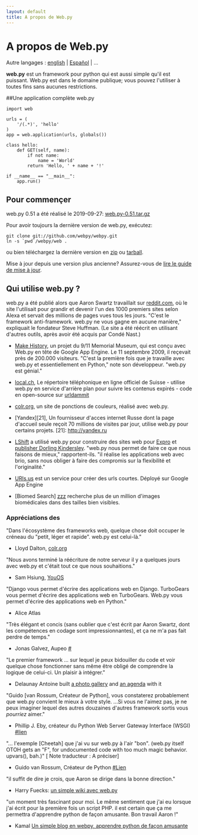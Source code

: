 ```yaml
---
layout: default
title: A propos de Web.py
---
```


# A propos de Web.py

Autre langages : [english](/) | [Español](/index.es.html) | ...


**web.py** est un framework pour python qui est aussi simple qu'il est puissant. Web.py est dans le domaine publique; vous pouvez l'utiliser à toutes fins sans aucunes restrictions.

##Une application complète web.py

    import web
            
    urls = (
        '/(.*)', 'hello'
    )
    app = web.application(urls, globals())
    
    class hello:        
        def GET(self, name):
            if not name: 
                name = 'World'
            return 'Hello, ' + name + '!'
    
    if __name__ == "__main__":
        app.run()


## Pour commençer

web.py 0.51 a été réalisé le 2019-09-27: [web.py-0.51.tar.gz][16]

   [16]: https://github.com/webpy/webpy/archive/0.51.zip

Pour avoir toujours la dernière version de web.py, exécutez:
    
    git clone git://github.com/webpy/webpy.git
    ln -s `pwd`/webpy/web .

ou bien téléchargez la dernière version en [zip](http://github.com/webpy/webpy/zipball/master) ou [tarball](http://github.com/webpy/webpy/tarball/master).

Mise à jour depuis une version plus ancienne? Assurez-vous de [lire le guide de mise à jour][17].

   [17]: http://webpy.org/docs/0.3/upgrade

## Qui utilise web.py ?

web.py a été publié alors que Aaron Swartz travaillait sur [reddit.com][20], où le site l'utilisait pour grandir et devenir l'un des 1000 premiers sites selon Alexa et servait des millions de pages vues tous les jours. "C'est le framework anti-framework. web.py ne vous gagne en aucune manière," expliquait le fondateur Steve Huffman. (Le site a été réécrit en utilisant d'autres outils, après avoir été acquis par Condé Nast.)

   [20]: http://reddit.com/

* [Make History](http://makehistory.national911memorial.org), un projet du 9/11 Memorial Museum, qui est conçu avec Web.py en tête de Google App Engine. Le 11 septembre 2009, il reçevait près de 200.000 visiteurs. "C'est la première fois que je travaille avec web.py et essentiellement en Python," note son développeur. "web.py est génial."

* [local.ch](http://www.local.ch), Le répertoire téléphonique en ligne officiel de Suisse - utilise web.py en service d'arrière plan pour suivre les contenus expirés - code en open-source sur [urldammit](http://github.com/harryf/urldammit/tree/master)

* [colr.org](http://www.colr.org), un site de ponctions de couleurs, réalisé avec web.py.

* [Yandex][21], Un fournisseur d'acces internet Russe dont la page d'accueil seule reçoit 70 millions de visites par jour, utilise web.py pour certains projets.
   [21]: http://yandex.ru

* [LShift][22] a utilisé web.py pour construire des sites web pour [Expro][23] et [publisher Dorling Kindersley][24]. "web.py nous permet de faire ce que nous faisons de mieux," rapportent-ils. "il réalise les applications web avec brio, sans nous obliger à faire des compromis sur la flexibilité et l'originalité."

   [22]: http://www.lshift.net/
   [23]: http://www.lshift.net/blog/2006/11/15/web-development-with-dynamic-languages/
   [24]: http://travel.dk.com/

* [URIs.us][u] est un service pour créer des urls courtes. Déployé sur Google App Engine

   [u]: http://uris.us 

* [Biomed Search] [zzz] recherche plus de un million d'images biomédicales dans des tailles bien visibles.

   [zzz]: http://www.biomed-search.com

### Appréciations des

"Dans l'écosystème des frameworks web, quelque chose doit occuper le créneau du "petit, léger et rapide". web.py est celui-là."  
- Lloyd Dalton, [colr.org](http://colr.org)

"Nous avons terminé la réécriture de notre serveur il y a quelques jours avec web.py et c'était tout ce que nous souhaitions."  
- Sam Hsiung, [YouOS][25]

   [25]: http://www.youos.com/

"Django vous permet d'écrire des applications web en Django. TurboGears vous permet d'écrire des applications web en TurboGears. Web.py vous permet d'écrire des applications web en Python."  
- Alice Atlas

"Très élégant et concis (sans oublier que c'est écrit par Aaron Swartz, dont les compétences en codage sont impressionnantes), et ça ne m'a pas fait perdre de temps."   
- Jonas Galvez, Aupeo [#][26]

   [26]: http://www.artima.com/forums/flat.jsp?forum=106&thread=146149

"Le premier framework ... sur lequel je peux bidouiller du code et voir quelque chose fonctionner sans même être obligé de comprendre la logique de celui-ci. Un plaisir à intégrer."   
- Delaunay Antoine built [a photo gallery][28] and [an agenda][34] with it

   [28]: http://github.com/antoine/ibrouteur/
   [34]: http://metagenda.org

"Guido [van Rossum, Créateur de Python], vous constaterez probablement que web.py convient le mieux à votre style. ...Si vous ne l'aimez pas, je ne peux imaginer lequel des autres douzaines d'autres framework sortis vous *pourriez* aimer."   
- Phillip J. Eby, créateur du Python Web Server Gateway Interface (WSGI) [#lien][30]

   [30]: http://www.artima.com/forums/flat.jsp?forum=106&thread=146149&start=30&msRange=15

"... l'exemple [Cheetah] que j'ai vu sur web.py à l'air "bon". (web.py itself OTOH gets an "F", for undocumented code with too much magic behavior. upvars(), bah.)"  [ Note traducteur : A préciser]
- Guido van Rossum, Créateur de Python [#Lien][31]

   [31]: http://www.artima.com/weblogs/viewpost.jsp?thread=146503

"il suffit de dire je crois, que Aaron se dirige dans la bonne direction."   
- Harry Fuecks: [un simple wiki avec web.py][32]

   [32]: http://www.sitepoint.com/blogs/2006/01/06/a-simple-wiki-with-webpy/

"un moment très fascinant pour moi. Le même sentiment que j'ai eu lorsque j'ai écrit pour la première fois un script PHP. il est certain que ça me permettra d'apprendre python de façon amusante. Bon travail Aaron !"   
- Kamal [Un simple blog en webpy, apprendre python de façon amusante][33]

   [33]: http://www.k4ml.com/node/165
